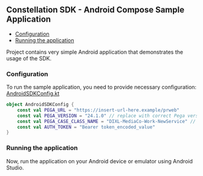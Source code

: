 ## Constellation SDK - Android Compose Sample Application

- [Configuration](#configuration)
- [Running the application](#running-the-application)

Project contains very simple Android application that demonstrates the usage of the SDK.

### Configuration

To run the sample application, you need to provide necessary configuration: [AndroidSDKConfig.kt](./src/main/java/com/pega/constellation/sdk/kmp/samples/androidcomposeapp/AndroidSDKConfig.kt)

```kotlin
object AndroidSDKConfig {
    const val PEGA_URL = "https://insert-url-here.example/prweb"
    const val PEGA_VERSION = "24.1.0" // replace with correct Pega version if necessary
    const val PEGA_CASE_CLASS_NAME = "DIXL-MediaCo-Work-NewService" // replace with correct case type name if necessary
    const val AUTH_TOKEN = "Bearer token_encoded_value"
}
```

### Running the application

Now, run the application on your Android device or emulator using Android Studio.

